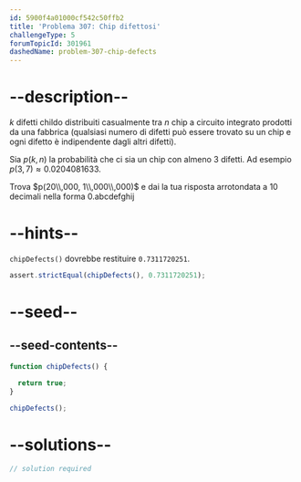 ```yaml
---
id: 5900f4a01000cf542c50ffb2
title: 'Problema 307: Chip difettosi'
challengeType: 5
forumTopicId: 301961
dashedName: problem-307-chip-defects
---
```


# --description--

$k$ difetti childo distribuiti casualmente tra $n$ chip a circuito integrato prodotti da una fabbrica (qualsiasi numero di difetti può essere trovato su un chip e ogni difetto è indipendente dagli altri difetti).

Sia $p(k,n)$ la probabilità che ci sia un chip con almeno 3 difetti. Ad esempio $p(3,7) ≈ 0.0204081633$.

Trova $p(20\\,000, 1\\,000\\,000)$ e dai la tua risposta arrotondata a 10 decimali nella forma 0.abcdefghij

# --hints--

`chipDefects()` dovrebbe restituire `0.7311720251`.

```js
assert.strictEqual(chipDefects(), 0.7311720251);
```

# --seed--

## --seed-contents--

```js
function chipDefects() {

  return true;
}

chipDefects();
```

# --solutions--

```js
// solution required
```
